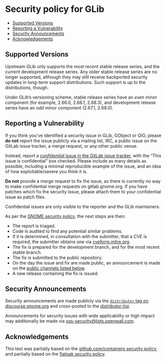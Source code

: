 # Security policy for GLib

 * [Supported Versions](#Supported-Versions)
 * [Reporting a Vulnerability](#Reporting-a-Vulnerability)
 * [Security Announcements](#Security-Announcements)
 * [Acknowledgements](#Acknowledgements)

## Supported Versions

Upstream GLib only supports the most recent stable release series, and the
current development release series. Any older stable release series are no
longer supported, although they may still receive backported security updates
in long-term support distributions. Such support is up to the distributions,
though.

Under GLib’s versioning scheme, stable release series have an *even* minor
component (for example, 2.66.0, 2.66.1, 2.68.3), and development release series
have an *odd* minor component (2.67.1, 2.69.0).

## Reporting a Vulnerability

If you think you've identified a security issue in GLib, GObject or GIO, please
**do not** report the issue publicly via a mailing list, IRC, a public issue on
the GitLab issue tracker, a merge request, or any other public venue.

Instead, report a
[*confidential* issue in the GitLab issue tracker](https://gitlab.gnome.org/GNOME/glib/-/issues/new?issue[confidential]=1),
with the “This issue is confidential” box checked. Please include as many
details as possible, including a minimal reproducible example of the issue, and
an idea of how exploitable/severe you think it is.

**Do not** provide a merge request to fix the issue, as there is currently no
way to make confidential merge requests on gitlab.gnome.org. If you have patches
which fix the security issue, please attach them to your confidential issue as
patch files.

Confidential issues are only visible to the reporter and the GLib maintainers.

As per the [GNOME security policy](https://security.gnome.org/), the next steps
are then:
 * The report is triaged.
 * Code is audited to find any potential similar problems.
 * If it is determined, in consultation with the submitter, that a CVE is
   required, the submitter obtains one via [cveform.mitre.org](https://cveform.mitre.org/).
 * The fix is prepared for the development branch, and for the most recent
   stable branch.
 * The fix is submitted to the public repository.
 * On the day the issue and fix are made public, an announcement is made on the
   [public channels listed below](#Security-Announcements).
 * A new release containing the fix is issued.

## Security Announcements

Security announcements are made publicly via the
[`distributor` tag on discourse.gnome.org](https://discourse.gnome.org/tag/distributor)
and cross-posted to the
[distributor-list](https://mail.gnome.org/mailman/listinfo/distributor-list).

Announcements for security issues with wide applicability or high impact may
additionally be made via
[oss-security@lists.openwall.com](https://www.openwall.com/lists/oss-security/).

## Acknowledgements

This text was partially based on the
[github.com/containers security policy](https://github.com/containers/common/blob/master/SECURITY.md),
and partially based on the [flatpak security policy](https://github.com/flatpak/flatpak/blob/master/SECURITY.md).
